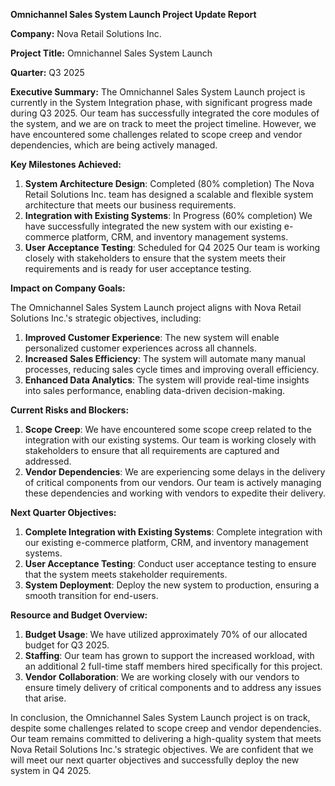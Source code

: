 **Omnichannel Sales System Launch Project Update Report**

**Company:** Nova Retail Solutions Inc.

**Project Title:** Omnichannel Sales System Launch

**Quarter:** Q3 2025

**Executive Summary:**
The Omnichannel Sales System Launch project is currently in the System Integration phase, with significant progress made during Q3 2025. Our team has successfully integrated the core modules of the system, and we are on track to meet the project timeline. However, we have encountered some challenges related to scope creep and vendor dependencies, which are being actively managed.

**Key Milestones Achieved:**

1. **System Architecture Design**: Completed (80% completion)
The Nova Retail Solutions Inc. team has designed a scalable and flexible system architecture that meets our business requirements.
2. **Integration with Existing Systems**: In Progress (60% completion)
We have successfully integrated the new system with our existing e-commerce platform, CRM, and inventory management systems.
3. **User Acceptance Testing**: Scheduled for Q4 2025
Our team is working closely with stakeholders to ensure that the system meets their requirements and is ready for user acceptance testing.

**Impact on Company Goals:**

The Omnichannel Sales System Launch project aligns with Nova Retail Solutions Inc.'s strategic objectives, including:

1. **Improved Customer Experience**: The new system will enable personalized customer experiences across all channels.
2. **Increased Sales Efficiency**: The system will automate many manual processes, reducing sales cycle times and improving overall efficiency.
3. **Enhanced Data Analytics**: The system will provide real-time insights into sales performance, enabling data-driven decision-making.

**Current Risks and Blockers:**

1. **Scope Creep**: We have encountered some scope creep related to the integration with our existing systems. Our team is working closely with stakeholders to ensure that all requirements are captured and addressed.
2. **Vendor Dependencies**: We are experiencing some delays in the delivery of critical components from our vendors. Our team is actively managing these dependencies and working with vendors to expedite their delivery.

**Next Quarter Objectives:**

1. **Complete Integration with Existing Systems**: Complete integration with our existing e-commerce platform, CRM, and inventory management systems.
2. **User Acceptance Testing**: Conduct user acceptance testing to ensure that the system meets stakeholder requirements.
3. **System Deployment**: Deploy the new system to production, ensuring a smooth transition for end-users.

**Resource and Budget Overview:**

1. **Budget Usage**: We have utilized approximately 70% of our allocated budget for Q3 2025.
2. **Staffing**: Our team has grown to support the increased workload, with an additional 2 full-time staff members hired specifically for this project.
3. **Vendor Collaboration**: We are working closely with our vendors to ensure timely delivery of critical components and to address any issues that arise.

In conclusion, the Omnichannel Sales System Launch project is on track, despite some challenges related to scope creep and vendor dependencies. Our team remains committed to delivering a high-quality system that meets Nova Retail Solutions Inc.'s strategic objectives. We are confident that we will meet our next quarter objectives and successfully deploy the new system in Q4 2025.